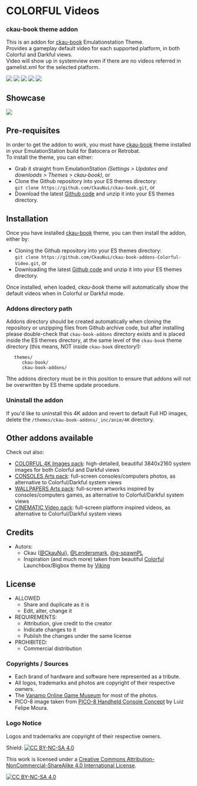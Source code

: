 # COLORFUL Videos
### ckau-book theme addon


This is an addon for [ckau-book](https://github.com/CkauNui/ckau-book) Emulationstation Theme.<br/>
Provides a gameplay default video for each supported platform, in both Colorful and Darkful views.<br/>
Video will show up in systemview even if there are no videos referred in gamelist.xml for the selected platform.
<br/>
<p>
      <a href="https://img.shields.io/github/stars/CkauNui/ckau-book-addons-Colorful-Video" alt="stars">
        <img src="https://img.shields.io/github/stars/CkauNui/ckau-book-addons-Colorful-Video" /></a>
      <a href="https://img.shields.io/github/forks/CkauNui/ckau-book-addons-Colorful-Video" alt="Forks">
        <img src="https://img.shields.io/github/forks/CkauNui/ckau-book-addons-Colorful-Video" /></a>
      <a href="https://img.shields.io/github/issues/CkauNui/ckau-book-addons-Colorful-Video" alt="Issues">
        <img src="https://img.shields.io/github/issues/CkauNui/ckau-book-addons-Colorful-Video" /></a>
      <a href="https://img.shields.io/github/issues-closed/CkauNui/ckau-book-addons-Colorful-Video" alt="Issues Closed">
        <img src="https://img.shields.io/github/issues-closed/CkauNui/ckau-book-addons-Colorful-Video" /></a>
      <a href="https://img.shields.io/github/issues-pr-closed/CkauNui/ckau-book-addons-Colorful-Video" alt="Closed PR">
        <img src="https://img.shields.io/github/issues-pr-closed/CkauNui/ckau-book-addons-Colorful-Video" /></a>
</p>

## Showcase

[![](https://markdown-videos.deta.dev/youtube/wQJtLBEfEHM)](https://youtu.be/wQJtLBEfEHM?t=16)

## Pre-requisites

In order to get the addon to work, you must have [ckau-book](https://github.com/CkauNui/ckau-book) theme installed in your EmulationStation build for Batocera or Retrobat.<br/>
To install the theme, you can either:

- Grab it straight from EmulationStation *(Settings > Updates and downloads > Themes > ckau-book)*, or
- Clone the Github repository into your ES themes directory:<br/>
`git clone https://github.com/CkauNui/ckau-book.git`, or
- Download the latest [Github code](https://github.com/CkauNui/ckau-book/archive/refs/heads/master.zip) and unzip it into your ES themes directory.

## Installation

Once you have installed [ckau-book](https://github.com/CkauNui/ckau-book) theme, you can then install the addon, either by:

- Cloning the Github repository into your ES themes directory:<br/>
`git clone https://github.com/CkauNui/ckau-book-addons-Colorful-Video.git`, or
- Downloading the latest [Github code](https://github.com/CkauNui/ckau-book-addons-Colorful-Video/archive/refs/heads/master.zip) and unzip it into your ES themes directory.

Once installed, when loaded, *ckau-book* theme will automatically show the default videos when in Colorful or Darkful mode.

### Addons directory path

Addons directory should be created automatically when cloning the repository or unzipping files from Github archive code, but after installing please double-check that  `ckau-book-addons` directory exists and is placed inside the ES themes directory, at the same level of the `ckau-book` theme directory (this means, NOT inside `ckau-book` directory!):

```...
   themes/
      ckau-book/
      ckau-book-addons/
```

Tthe addons directory must be in this position to ensure that addons will not be overwritten by ES theme update procedure.

### Uninstall the addon

If you'd like to uninstall this 4K addon and revert to default Full HD images, delete the `/themes/ckau-book-addons/_inc/anim/4K` directory.

## Other addons available

Check out also:

- [COLORFUL 4K Images pack](https://github.com/CkauNui/ckau-book-addons-Colorful-Video): high-detailed, beautiful 3840x2160 system images for both Colorful and Darkful views
- [CONSOLES Arts pack](https://github.com/CkauNui/ckau-book-addons-Consoles): full-screen consoles/computers photos, as alternative to Colorful/Darkful system views
- [WALLPAPERS Arts pack](https://github.com/CkauNui/ckau-book-addons-Wallpapers): full-screen artworks inspired by consoles/computers games, as alternative to Colorful/Darkful system views
- [CINEMATIC Video pack](https://github.com/CkauNui/ckau-book-addons-Cinematic-Video): full-screen platform inspired videos, as alternative to Colorful/Darkful system views

## Credits

- Autors:
  - Ckau ([@CkauNui](https://github.com/CkauNui)), [@Lendersmark](https://github.com/Lendersmark), [@g-spawnPL](https://github.com/g-spawnPL)
  - Inspiration (and much more) taken from beautiful [Colorful](https://forums.launchbox-app.com/topic/51590-colorful-bigbox-theme) Launchbox/Bigbox theme by [Viking](https://forums.launchbox-app.com/profile/70421-viking)

## License

- ALLOWED
  - Share and duplicate as it is
  - Edit, alter, change it
- REQUIREMENTS:
  - Attribution, give credit to the creator
  - Indicate changes to it
  - Publish the changes under the same license
- PROHIBITED:
  - Commercial distribution

### Copyrights / Sources

- Each brand of hardware and software here represented as a tribute.<br/>
- All logos, trademarks and photos are copyright of their respective owners.<br/>
- The [Vanamo Online Game Museum](https://commons.wikimedia.org/wiki/User:Evan-Amos) for most of the photos.<br/>
- PICO-8 image taken from [PICO-8 Handheld Console Concept](https://www.behance.net/gallery/143131355/PICO-8-Handheld-Console-Concept) by Luiz Felipe Moura.

### Logo Notice

Logos and trademarks are copyright of their respective owners.
  
Shield: [![CC BY-NC-SA 4.0][cc-by-nc-sa-shield]][cc-by-nc-sa]

This work is licensed under a
[Creative Commons Attribution-NonCommercial-ShareAlike 4.0 International License][cc-by-nc-sa].

[![CC BY-NC-SA 4.0][cc-by-nc-sa-image]][cc-by-nc-sa]

[cc-by-nc-sa]: http://creativecommons.org/licenses/by-nc-sa/4.0/
[cc-by-nc-sa-image]: https://licensebuttons.net/l/by-nc-sa/4.0/88x31.png
[cc-by-nc-sa-shield]: https://img.shields.io/badge/License-CC%20BY--NC--SA%204.0-lightgrey.svg
